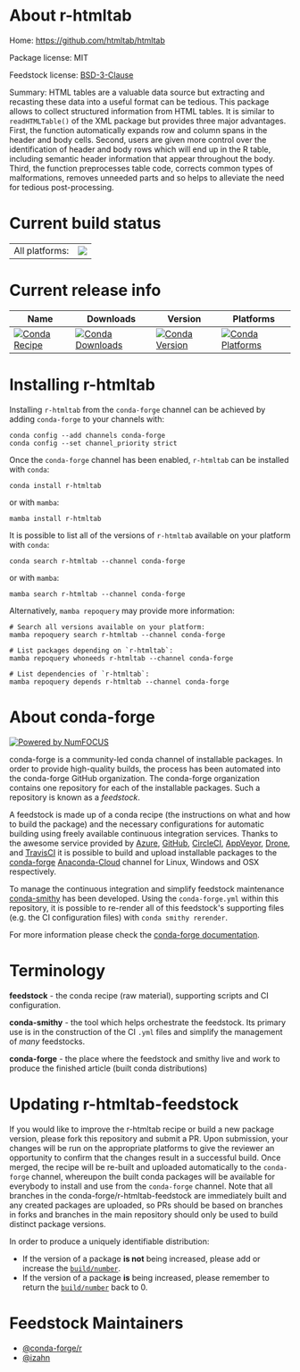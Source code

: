 About r-htmltab
===============

Home: https://github.com/htmltab/htmltab

Package license: MIT

Feedstock license: [BSD-3-Clause](https://github.com/conda-forge/r-htmltab-feedstock/blob/main/LICENSE.txt)

Summary: HTML tables are a valuable data source but extracting and recasting these data into a useful format can be tedious. This package allows to collect structured information from HTML tables. It is similar to `readHTMLTable()` of the XML package but provides three major advantages. First, the function automatically expands row and column spans in the header and body cells. Second, users are given more control over the identification of header and body rows which will end up in the R table, including semantic header information that appear throughout the body. Third, the function preprocesses table code, corrects common types of malformations, removes unneeded parts and so helps to alleviate the need for tedious post-processing.

Current build status
====================


<table><tr><td>All platforms:</td>
    <td>
      <a href="https://dev.azure.com/conda-forge/feedstock-builds/_build/latest?definitionId=16323&branchName=main">
        <img src="https://dev.azure.com/conda-forge/feedstock-builds/_apis/build/status/r-htmltab-feedstock?branchName=main">
      </a>
    </td>
  </tr>
</table>

Current release info
====================

| Name | Downloads | Version | Platforms |
| --- | --- | --- | --- |
| [![Conda Recipe](https://img.shields.io/badge/recipe-r--htmltab-green.svg)](https://anaconda.org/conda-forge/r-htmltab) | [![Conda Downloads](https://img.shields.io/conda/dn/conda-forge/r-htmltab.svg)](https://anaconda.org/conda-forge/r-htmltab) | [![Conda Version](https://img.shields.io/conda/vn/conda-forge/r-htmltab.svg)](https://anaconda.org/conda-forge/r-htmltab) | [![Conda Platforms](https://img.shields.io/conda/pn/conda-forge/r-htmltab.svg)](https://anaconda.org/conda-forge/r-htmltab) |

Installing r-htmltab
====================

Installing `r-htmltab` from the `conda-forge` channel can be achieved by adding `conda-forge` to your channels with:

```
conda config --add channels conda-forge
conda config --set channel_priority strict
```

Once the `conda-forge` channel has been enabled, `r-htmltab` can be installed with `conda`:

```
conda install r-htmltab
```

or with `mamba`:

```
mamba install r-htmltab
```

It is possible to list all of the versions of `r-htmltab` available on your platform with `conda`:

```
conda search r-htmltab --channel conda-forge
```

or with `mamba`:

```
mamba search r-htmltab --channel conda-forge
```

Alternatively, `mamba repoquery` may provide more information:

```
# Search all versions available on your platform:
mamba repoquery search r-htmltab --channel conda-forge

# List packages depending on `r-htmltab`:
mamba repoquery whoneeds r-htmltab --channel conda-forge

# List dependencies of `r-htmltab`:
mamba repoquery depends r-htmltab --channel conda-forge
```


About conda-forge
=================

[![Powered by
NumFOCUS](https://img.shields.io/badge/powered%20by-NumFOCUS-orange.svg?style=flat&colorA=E1523D&colorB=007D8A)](https://numfocus.org)

conda-forge is a community-led conda channel of installable packages.
In order to provide high-quality builds, the process has been automated into the
conda-forge GitHub organization. The conda-forge organization contains one repository
for each of the installable packages. Such a repository is known as a *feedstock*.

A feedstock is made up of a conda recipe (the instructions on what and how to build
the package) and the necessary configurations for automatic building using freely
available continuous integration services. Thanks to the awesome service provided by
[Azure](https://azure.microsoft.com/en-us/services/devops/), [GitHub](https://github.com/),
[CircleCI](https://circleci.com/), [AppVeyor](https://www.appveyor.com/),
[Drone](https://cloud.drone.io/welcome), and [TravisCI](https://travis-ci.com/)
it is possible to build and upload installable packages to the
[conda-forge](https://anaconda.org/conda-forge) [Anaconda-Cloud](https://anaconda.org/)
channel for Linux, Windows and OSX respectively.

To manage the continuous integration and simplify feedstock maintenance
[conda-smithy](https://github.com/conda-forge/conda-smithy) has been developed.
Using the ``conda-forge.yml`` within this repository, it is possible to re-render all of
this feedstock's supporting files (e.g. the CI configuration files) with ``conda smithy rerender``.

For more information please check the [conda-forge documentation](https://conda-forge.org/docs/).

Terminology
===========

**feedstock** - the conda recipe (raw material), supporting scripts and CI configuration.

**conda-smithy** - the tool which helps orchestrate the feedstock.
                   Its primary use is in the construction of the CI ``.yml`` files
                   and simplify the management of *many* feedstocks.

**conda-forge** - the place where the feedstock and smithy live and work to
                  produce the finished article (built conda distributions)


Updating r-htmltab-feedstock
============================

If you would like to improve the r-htmltab recipe or build a new
package version, please fork this repository and submit a PR. Upon submission,
your changes will be run on the appropriate platforms to give the reviewer an
opportunity to confirm that the changes result in a successful build. Once
merged, the recipe will be re-built and uploaded automatically to the
`conda-forge` channel, whereupon the built conda packages will be available for
everybody to install and use from the `conda-forge` channel.
Note that all branches in the conda-forge/r-htmltab-feedstock are
immediately built and any created packages are uploaded, so PRs should be based
on branches in forks and branches in the main repository should only be used to
build distinct package versions.

In order to produce a uniquely identifiable distribution:
 * If the version of a package **is not** being increased, please add or increase
   the [``build/number``](https://docs.conda.io/projects/conda-build/en/latest/resources/define-metadata.html#build-number-and-string).
 * If the version of a package **is** being increased, please remember to return
   the [``build/number``](https://docs.conda.io/projects/conda-build/en/latest/resources/define-metadata.html#build-number-and-string)
   back to 0.

Feedstock Maintainers
=====================

* [@conda-forge/r](https://github.com/conda-forge/r/)
* [@izahn](https://github.com/izahn/)


